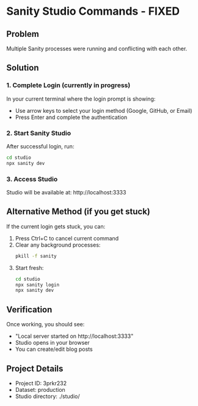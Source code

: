 # Sanity Studio Commands - FIXED

## Problem
Multiple Sanity processes were running and conflicting with each other.

## Solution

### 1. Complete Login (currently in progress)
In your current terminal where the login prompt is showing:
- Use arrow keys to select your login method (Google, GitHub, or Email)
- Press Enter and complete the authentication

### 2. Start Sanity Studio
After successful login, run:
```bash
cd studio
npx sanity dev
```

### 3. Access Studio
Studio will be available at: http://localhost:3333

## Alternative Method (if you get stuck)

If the current login gets stuck, you can:
1. Press Ctrl+C to cancel current command
2. Clear any background processes:
   ```bash
   pkill -f sanity
   ```
3. Start fresh:
   ```bash
   cd studio
   npx sanity login
   npx sanity dev
   ```

## Verification
Once working, you should see:
- "Local server started on http://localhost:3333"
- Studio opens in your browser
- You can create/edit blog posts

## Project Details
- Project ID: 3prkr232
- Dataset: production
- Studio directory: ./studio/